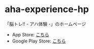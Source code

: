 # aha-experience-hp
「脳トレ!! - アハ体験 -」のホームページ

* App Store: [こちら](https://apps.apple.com/us/app/%E8%84%B3%E3%83%88%E3%83%AC-%E3%82%A2%E3%83%8F%E4%BD%93%E9%A8%93/id161201970)
* Google Play Store: [こちら](https://play.google.com/store/apps/details?id=com.now.village.aha_experience)
